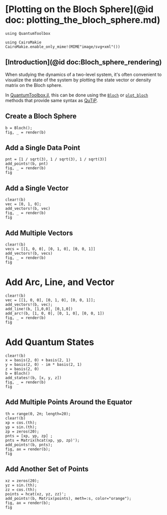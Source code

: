 # [Plotting on the Bloch Sphere](@id doc: plotting_the_bloch_sphere.md)

```@setup Bloch_sphere_rendering
using QuantumToolbox

using CairoMakie
CairoMakie.enable_only_mime!(MIME"image/svg+xml"())
```

## [Introduction](@id doc:Bloch_sphere_rendering)

When studying the dynamics of a two-level system, it's often convenient to visualize the state of the system by plotting the state vector or density matrix on the Bloch sphere.

In [QuantumToolbox.jl](https://qutip.org/QuantumToolbox.jl/), this can be done using the [`Bloch`](@ref) or [`plot_bloch`](@ref) methods that provide same syntax as [QuTiP](https://qutip.readthedocs.io/en/stable/guide/guide-bloch.html).

## Create a Bloch Sphere

```@example Bloch_sphere_rendering
b = Bloch();
fig, _ = render(b)
```

## Add a Single Data Point

```@example Bloch_sphere_rendering
pnt = [1 / sqrt(3), 1 / sqrt(3), 1 / sqrt(3)]
add_points!(b, pnt)
fig, _ = render(b)
fig
```

## Add a Single Vector

```@example Bloch_sphere_rendering
clear!(b)
vec = [0, 1, 0];
add_vectors!(b, vec)
fig, _ = render(b)
fig
```

## Add Multiple Vectors

```@example Bloch_sphere_rendering
clear!(b)
vecs = [[1, 0, 0], [0, 1, 0], [0, 0, 1]]
add_vectors!(b, vecs)
fig, _ = render(b)
fig
```

# Add Arc, Line, and Vector

```@example Bloch_sphere_rendering
clear!(b)
vec = [[1, 0, 0], [0, 1, 0], [0, 0, 1]];
add_vectors!(b, vec);
add_line!(b, [1,0,0], [0,1,0])
add_arc!(b, [1, 0, 0], [0, 1, 0], [0, 0, 1])
fig, _ = render(b)
fig
```

# Add Quantum States

```@example Bloch_sphere_rendering
clear!(b)
x = basis(2, 0) + basis(2, 1)
y = basis(2, 0) - im * basis(2, 1)
z = basis(2, 0)
b = Bloch()
add_states!(b, [x, y, z])
fig, _ = render(b)
fig
```

## Add Multiple Points Around the Equator

```@example Bloch_sphere_rendering
th = range(0, 2π; length=20);
clear!(b)
xp = cos.(th);
yp = sin.(th);
zp = zeros(20);
pnts = [xp, yp, zp] ;
pnts = Matrix(hcat(xp, yp, zp)');
add_points!(b, pnts);
fig, ax = render(b);
fig
```

## Add Another Set of Points

```@example Bloch_sphere_rendering
xz = zeros(20);
yz = sin.(th);
zz = cos.(th);
points = hcat(xz, yz, zz)';
add_points!(b, Matrix(points), meth=:s, color="orange");
fig, ax = render(b);
fig
```
